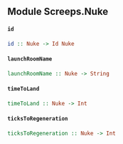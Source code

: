 ## Module Screeps.Nuke

#### `id`

``` purescript
id :: Nuke -> Id Nuke
```

#### `launchRoomName`

``` purescript
launchRoomName :: Nuke -> String
```

#### `timeToLand`

``` purescript
timeToLand :: Nuke -> Int
```

#### `ticksToRegeneration`

``` purescript
ticksToRegeneration :: Nuke -> Int
```


